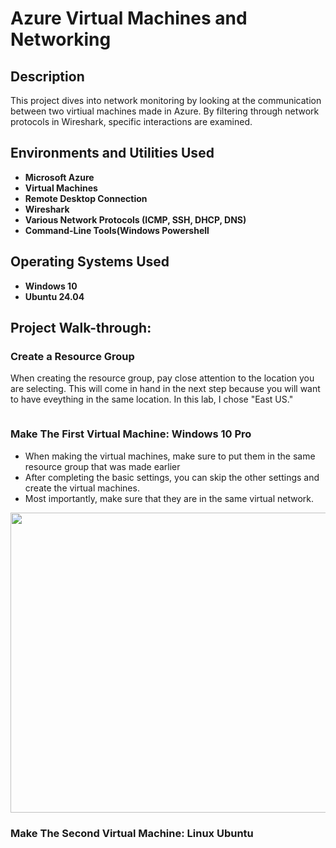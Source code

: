 <h1><b>Azure Virtual Machines and Networking</b></h1>


<h2>Description</h2>
This project dives into network monitoring by looking at the communication between two virtiual machines made in Azure. By filtering through network protocols in Wireshark, specific interactions are examined.
<br />


<h2>Environments and Utilities Used</h2>

- <b>Microsoft Azure</b>
- <b>Virtual Machines</b>
- <b>Remote Desktop Connection</b> 
- <b>Wireshark</b>
- <b>Various Network Protocols (ICMP, SSH, DHCP, DNS)</b>
- <b>Command-Line Tools(Windows Powershell</b>

<h2>Operating Systems Used </h2>

- <b>Windows 10</b>
- <b>Ubuntu 24.04</b>

<h2>Project Walk-through:</h2>

<h3>Create a Resource Group</h3>
<p>When creating the resource group, pay close attention to the location you are selecting. This will come in hand in the next step because you will want to have eveything in the same location. In this lab, I chose "East US."</p>
<img src="">

<h3>Make The First Virtual Machine: Windows 10 Pro</h3>
<ul>
  <li>When making the virtual machines, make sure to put them in the same resource group that was made earlier</li>
  <li>After completing the basic settings, you can skip the other settings and create the virtual machines.</li>
  <li>Most importantly, make sure that they are in the same virtual network.</li>
</ul>
<img src="https://drive.google.com/file/d/1DgY921ft7KvL1TGXjcgtQiyPvN6yBY6T/preview" width="640" height="480">

<h3>Make The Second Virtual Machine: Linux Ubuntu</h3>
<img src="">


